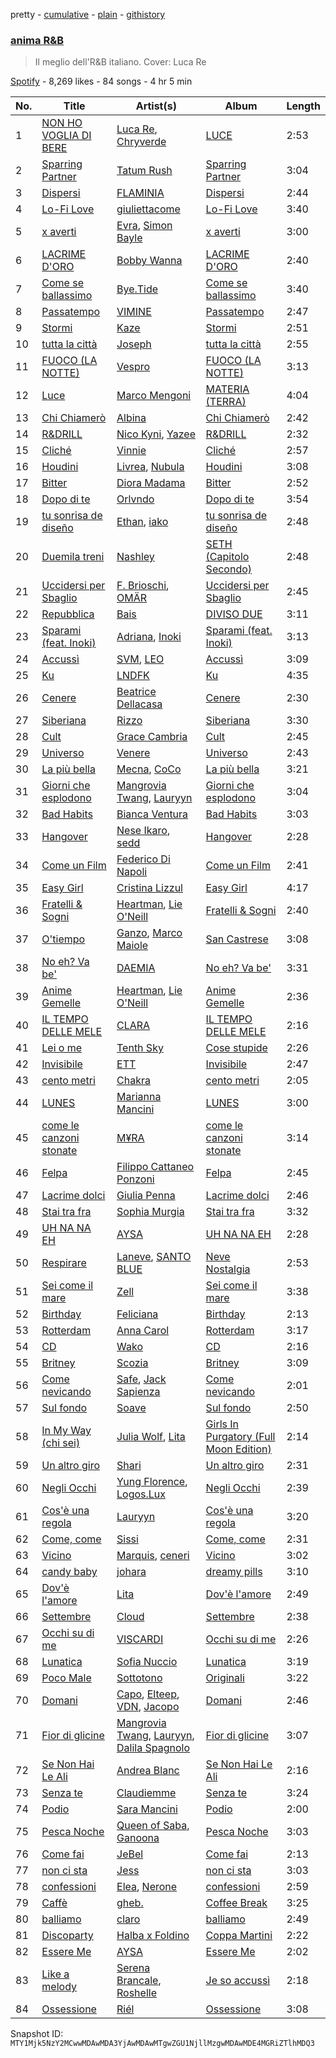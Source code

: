 pretty - [cumulative](/playlists/cumulative/37i9dQZF1DWZuIX5Q3yUjF.md) - [plain](/playlists/plain/37i9dQZF1DWZuIX5Q3yUjF) - [githistory](https://github.githistory.xyz/mackorone/spotify-playlist-archive/blob/main/playlists/plain/37i9dQZF1DWZuIX5Q3yUjF)

### [anima R&B](https://open.spotify.com/playlist/37i9dQZF1DWZuIX5Q3yUjF)

> Il meglio dell'R&B italiano\. Cover: Luca Re

[Spotify](https://open.spotify.com/user/spotify) - 8,269 likes - 84 songs - 4 hr 5 min

| No. | Title | Artist(s) | Album | Length |
|---|---|---|---|---|
| 1 | [NON HO VOGLIA DI BERE](https://open.spotify.com/track/36b3q6725OsbEUGZKCrSLW) | [Luca Re](https://open.spotify.com/artist/2TvgTSCaWT7JFeVYggKeu8), [Chryverde](https://open.spotify.com/artist/55Adwj1kve66exxO3f8Lpm) | [LUCE](https://open.spotify.com/album/1UCn39AYANQdyJLb4niuPk) | 2:53 |
| 2 | [Sparring Partner](https://open.spotify.com/track/1cD0Yb3NyGkatnm6fVx9tQ) | [Tatum Rush](https://open.spotify.com/artist/47p2js8l70JjDWGS0a1hqr) | [Sparring Partner](https://open.spotify.com/album/6zB8hy11G0P75DYhXPTrir) | 3:04 |
| 3 | [Dispersi](https://open.spotify.com/track/6DRQhfzlmOEfdvft0bMPGE) | [FLAMINIA](https://open.spotify.com/artist/5SHeDn87rQaynVVBCZrMG5) | [Dispersi](https://open.spotify.com/album/4eXZ2OUE8YzADOsUhKaD6l) | 2:44 |
| 4 | [Lo\-Fi Love](https://open.spotify.com/track/6CYmeURWTreGKriMFHcPiV) | [giuliettacome](https://open.spotify.com/artist/5aCxPqEEmzoZSOJnP94gUR) | [Lo\-Fi Love](https://open.spotify.com/album/7wABqEPQRQxxIpc5Ng3i4r) | 3:40 |
| 5 | [x averti](https://open.spotify.com/track/3tThvTQnw9UiMiYQFU3GwC) | [Evra](https://open.spotify.com/artist/2hwsMAV2ekfrmlkwmM8Blb), [Simon Bayle](https://open.spotify.com/artist/38c5fkv7JWziTzgp0Fj3Ay) | [x averti](https://open.spotify.com/album/2uw9IwbZRJwsAZj1Jx8hUu) | 3:00 |
| 6 | [LACRIME D'ORO](https://open.spotify.com/track/4HlpFmqICHyhgPZJlcp3Vw) | [Bobby Wanna](https://open.spotify.com/artist/3MloiHhHN5KznOzRWZKwOH) | [LACRIME D'ORO](https://open.spotify.com/album/1yQj474qyH6wbzfQ6mlsmw) | 2:40 |
| 7 | [Come se ballassimo](https://open.spotify.com/track/6vqp7l8bvamjZoihR5lu9b) | [Bye.Tide](https://open.spotify.com/artist/30Ufi67H57YMdnKTV5wNJH) | [Come se ballassimo](https://open.spotify.com/album/3v8tPkwbNPtq6rPFIo7ywg) | 3:40 |
| 8 | [Passatempo](https://open.spotify.com/track/70URplGTkPeSuAEISU5SxS) | [VIMINE](https://open.spotify.com/artist/0K1uWTds9AnxHTy8RJQxEH) | [Passatempo](https://open.spotify.com/album/4kZbt4bD50aQgRAg6tJwC5) | 2:47 |
| 9 | [Stormi](https://open.spotify.com/track/0PUo4n2UQlevX5nFfxSAgU) | [Kaze](https://open.spotify.com/artist/7whJIhjyiftRQjoAKJVNjU) | [Stormi](https://open.spotify.com/album/6lMCnq8ZNV1BNE4fAtNGpd) | 2:51 |
| 10 | [tutta la città](https://open.spotify.com/track/5jZ3gAws7oYZcJ9e9moN2u) | [Joseph](https://open.spotify.com/artist/55XdeSzaUSVeSfsnRCQrnR) | [tutta la città](https://open.spotify.com/album/1Vnpi1IsmucBnoouygSyTI) | 2:55 |
| 11 | [FUOCO \(LA NOTTE\)](https://open.spotify.com/track/53Hycm3y3MMRzXKfr1ZfVU) | [Vespro](https://open.spotify.com/artist/4TvAbp9oKmAALxGmLmXA8L) | [FUOCO \(LA NOTTE\)](https://open.spotify.com/album/3FFJZI70SRGC1M9zk5h5Ub) | 3:13 |
| 12 | [Luce](https://open.spotify.com/track/3JNIkNlzpYSVRqRntUVMF0) | [Marco Mengoni](https://open.spotify.com/artist/3xGlLcG9CUrs5MvFkSLOS5) | [MATERIA \(TERRA\)](https://open.spotify.com/album/4aNjXVkVKGFfr2HRkVM302) | 4:04 |
| 13 | [Chi Chiamerò](https://open.spotify.com/track/22UnlX9bx3C4FbtxiaQ2aE) | [Albina](https://open.spotify.com/artist/14D82kuyM1n141pp3CaXx3) | [Chi Chiamerò](https://open.spotify.com/album/6tv8ynQAom4lUf5I5Fia8N) | 2:42 |
| 14 | [R&DRILL](https://open.spotify.com/track/7yicqzLOI8Cl2A8g60xzG9) | [Nico Kyni](https://open.spotify.com/artist/6aYBFUW1FFuC7TH2qwhuc9), [Yazee](https://open.spotify.com/artist/7CYwuhZwBcxavIrRhnZxQc) | [R&DRILL](https://open.spotify.com/album/1bh96AtCfno8P6R3OBrudh) | 2:32 |
| 15 | [Cliché](https://open.spotify.com/track/4sCu7KuollkAt9xFFC7upq) | [Vinnie](https://open.spotify.com/artist/6n1k2UH7sL13ZVm2FXZFz6) | [Cliché](https://open.spotify.com/album/5c71nbw4lllzQE8AKXO7yH) | 2:57 |
| 16 | [Houdini](https://open.spotify.com/track/4tIQReYfn7HqUd2ngDUGeB) | [Livrea](https://open.spotify.com/artist/64fhIeqXVHuWtTrmoT8HG0), [Nubula](https://open.spotify.com/artist/7bGSYDi7LmU5F1wx8ITzIk) | [Houdini](https://open.spotify.com/album/2NfGUOifngHawKceRRzsn6) | 3:08 |
| 17 | [Bitter](https://open.spotify.com/track/2V8r2YxPjZTCpfkDvSGcjQ) | [Diora Madama](https://open.spotify.com/artist/7wOA7etbtOByr52HImiMI2) | [Bitter](https://open.spotify.com/album/1o3kKZNiluPkE0UIDkpWvn) | 2:52 |
| 18 | [Dopo di te](https://open.spotify.com/track/6f9SqDEOWEVFpXEBEYqdIE) | [Orlvndo](https://open.spotify.com/artist/3Bmu3aOG2LZCHs0Isd3w5v) | [Dopo di te](https://open.spotify.com/album/7Kv5OKvnfaUrJ9qRvlCzXu) | 3:54 |
| 19 | [tu sonrisa de diseño](https://open.spotify.com/track/53FfBBPlNbJS170DxtuSWS) | [Ethan](https://open.spotify.com/artist/10KF61FrHX7o9dRf0elZ70), [iako](https://open.spotify.com/artist/5vb5OxjAG4MT01pnXSzOoX) | [tu sonrisa de diseño](https://open.spotify.com/album/6hX4z8fr1EHZs8lOnhanG9) | 2:48 |
| 20 | [Duemila treni](https://open.spotify.com/track/50Y1GKVJ0m0jqp3kpXhzs0) | [Nashley](https://open.spotify.com/artist/5RiGhrEoM1SBjZoY25lCfe) | [SETH \(Capitolo Secondo\)](https://open.spotify.com/album/5l7SaRV0Orsb3uFcrTO1Za) | 2:48 |
| 21 | [Uccidersi per Sbaglio](https://open.spotify.com/track/5OlG9tBd7yfmrrMavKfTl5) | [F\. Brioschi](https://open.spotify.com/artist/2mUAUBU46I4fTNmymLRRMW), [OMÄR](https://open.spotify.com/artist/3YJB9JpmNTmIcCd8RbLWuS) | [Uccidersi per Sbaglio](https://open.spotify.com/album/4zpv68HMIc0q7Ldpv81WlB) | 2:45 |
| 22 | [Repubblica](https://open.spotify.com/track/6eIPv0RqhVJiExImD71D97) | [Bais](https://open.spotify.com/artist/4hhmN9QgEWfcZyUClXGXdm) | [DIVISO DUE](https://open.spotify.com/album/109751QGcD8dQsdnYnKNck) | 3:11 |
| 23 | [Sparami \(feat\. Inoki\)](https://open.spotify.com/track/4EPXHRT5x0TVctWWJ7RbHQ) | [Adriana](https://open.spotify.com/artist/5PEdtrdgUCso8TLij5uhWa), [Inoki](https://open.spotify.com/artist/0nKxW51VOD6px2uMM4ehfF) | [Sparami \(feat\. Inoki\)](https://open.spotify.com/album/0BAQ3TAYXH3ehu2wSDv4OJ) | 3:13 |
| 24 | [Accussì](https://open.spotify.com/track/5qvea4yzUYkFQGkUTQLjKy) | [SVM](https://open.spotify.com/artist/3wLbD7kI7V3nruSMNuajEL), [LEO](https://open.spotify.com/artist/5AskeiOm2rZPjeMn7V26sp) | [Accussì](https://open.spotify.com/album/3k19bFL6YN6EEezYhA9ofi) | 3:09 |
| 25 | [Ku](https://open.spotify.com/track/40I9VS4TKqDHjd4wyFHw2Y) | [LNDFK](https://open.spotify.com/artist/2PyFLSnE2J670nBHdmwil4) | [Ku](https://open.spotify.com/album/4nGcz59HrKCQHjvJVrkwaH) | 4:35 |
| 26 | [Cenere](https://open.spotify.com/track/4vGp3JRMvgReM7suaUphjn) | [Beatrice Dellacasa](https://open.spotify.com/artist/5piFIZ88zHRxklw95h5v4L) | [Cenere](https://open.spotify.com/album/5wBHUSY3Oc6eytdfMWpbZT) | 2:30 |
| 27 | [Siberiana](https://open.spotify.com/track/4QlmhdJeIc1490DXIm614c) | [Rizzo](https://open.spotify.com/artist/2ALJBMyhbGODOEpstHfEqN) | [Siberiana](https://open.spotify.com/album/7AyBApLEQ2BOBiGlBEiFar) | 3:30 |
| 28 | [Cult](https://open.spotify.com/track/0LJI0x54X29TStopw2PzFG) | [Grace Cambria](https://open.spotify.com/artist/7a60FDqnS9Qx2xTbDvEd73) | [Cult](https://open.spotify.com/album/2E7kATBLAHZJFnmOWZhjH8) | 2:45 |
| 29 | [Universo](https://open.spotify.com/track/7ASGGiTB8dAfD0Qj7h2E6x) | [Venere](https://open.spotify.com/artist/0oRYvj2dYUhN9rAcxUqu4f) | [Universo](https://open.spotify.com/album/76ekt5JP6roqnpBrp3pu9I) | 2:43 |
| 30 | [La più bella](https://open.spotify.com/track/6mBrMo2CUoou15ZRqJpmI3) | [Mecna](https://open.spotify.com/artist/4yUvIAm9mSJyLt1WLrOxAZ), [CoCo](https://open.spotify.com/artist/5FEh6KHK99CyLXp3qFvZFM) | [La più bella](https://open.spotify.com/album/21XWxQ4WH8wyDoKb8rGP3Z) | 3:21 |
| 31 | [Giorni che esplodono](https://open.spotify.com/track/7KoU2DLPJXnKNIu3ikzgIR) | [Mangrovia Twang](https://open.spotify.com/artist/7rLOdLmfwrFQnKitstFDeg), [Lauryyn](https://open.spotify.com/artist/5TkF5Y1V2uSipijbarlcx4) | [Giorni che esplodono](https://open.spotify.com/album/6SVSdsb4X0w73ZnMqQGRHx) | 3:04 |
| 32 | [Bad Habits](https://open.spotify.com/track/7yrarQCL87CIAmiqm85DG0) | [Bianca Ventura](https://open.spotify.com/artist/5WTGO25DQgKOWnQtSvoNbR) | [Bad Habits](https://open.spotify.com/album/3ZfBvSBao0yS0MDU2vCOyZ) | 3:03 |
| 33 | [Hangover](https://open.spotify.com/track/2KYiGWhzTezhiurZpd8g4f) | [Nese Ikaro](https://open.spotify.com/artist/15JcKmQooq4qeUn6jdN8f0), [sedd](https://open.spotify.com/artist/3wtF9cMx6D056zCdoMexs6) | [Hangover](https://open.spotify.com/album/1SMfOswIVtLfDi3fEB3A9Q) | 2:28 |
| 34 | [Come un Film](https://open.spotify.com/track/39XNBtQcyOgyWEIbreIe8u) | [Federico Di Napoli](https://open.spotify.com/artist/4M2iXQKbmJhbcQEMpxCnxu) | [Come un Film](https://open.spotify.com/album/3h9WDTPIEOddGaxoAW9yeA) | 2:41 |
| 35 | [Easy Girl](https://open.spotify.com/track/7dAcl4BwYFs1wetMYhUHw3) | [Cristina Lizzul](https://open.spotify.com/artist/4Bn67qpfGeAhkbINuqnxze) | [Easy Girl](https://open.spotify.com/album/3jipkFOtx8adiuJqudvV5C) | 4:17 |
| 36 | [Fratelli & Sogni](https://open.spotify.com/track/7eU88luluIpbVBs3RTYyOd) | [Heartman](https://open.spotify.com/artist/7lfWprbkwMtTCuOoKGoYNt), [Lie O'Neill](https://open.spotify.com/artist/3Tg6pYYnrDvaPH2OwyMl3S) | [Fratelli & Sogni](https://open.spotify.com/album/5aVhpSwVPul3AWaTWq5NZG) | 2:40 |
| 37 | [O'tiempo](https://open.spotify.com/track/5Ye3aRSi3Ou40z82AT9nGZ) | [Ganzo](https://open.spotify.com/artist/4N4LelQ5TM7dEhi5TASLLw), [Marco Maiole](https://open.spotify.com/artist/2GTP5wrXZ1ObOHPlSgaaLm) | [San Castrese](https://open.spotify.com/album/3rYuPwrwUSE7wEE89lcC4G) | 3:08 |
| 38 | [No eh? Va be'](https://open.spotify.com/track/64kDlkqrSAg5vha3bK7I8A) | [DAEMIA](https://open.spotify.com/artist/2h1otCcxhWWTUQtcSg7I7X) | [No eh? Va be'](https://open.spotify.com/album/5SXnrkbFeNPOfFnEHChOX6) | 3:31 |
| 39 | [Anime Gemelle](https://open.spotify.com/track/3USBXXTmwCuu6AGrOIztpf) | [Heartman](https://open.spotify.com/artist/7lfWprbkwMtTCuOoKGoYNt), [Lie O'Neill](https://open.spotify.com/artist/3Tg6pYYnrDvaPH2OwyMl3S) | [Anime Gemelle](https://open.spotify.com/album/683rWb7DEe9DWOAIjyz6JB) | 2:36 |
| 40 | [IL TEMPO DELLE MELE](https://open.spotify.com/track/0fyXzFs8JwlCQeg5SKIksT) | [CLARA](https://open.spotify.com/artist/6FPxOArEPVZUDv925qq8IQ) | [IL TEMPO DELLE MELE](https://open.spotify.com/album/53LDnyr7TtRNLu6dMIEN8w) | 2:16 |
| 41 | [Lei o me](https://open.spotify.com/track/782YSINOuz9ON86WgTeuRD) | [Tenth Sky](https://open.spotify.com/artist/2VFljEy461d5COnyYGISD1) | [Cose stupide](https://open.spotify.com/album/6F7JTOZTCThGzDo6DV1vdq) | 2:26 |
| 42 | [Invisibile](https://open.spotify.com/track/16ul9kzVQqpjdFat8gRbeM) | [ETT](https://open.spotify.com/artist/4ZYO3loQ3PgnwXe3hUVPrS) | [Invisibile](https://open.spotify.com/album/56qIcB3BWjrEyKy49HB32z) | 2:47 |
| 43 | [cento metri](https://open.spotify.com/track/3xfBKb2gdbtcyJdQMwPmPO) | [Chakra](https://open.spotify.com/artist/78tkEnghpGYk8stmKlkxbv) | [cento metri](https://open.spotify.com/album/393JFt171sEH0GisXy7WeM) | 2:05 |
| 44 | [LUNES](https://open.spotify.com/track/3ux6HhWQNXS4fjTGuyZcru) | [Marianna Mancini](https://open.spotify.com/artist/5kEjbi0NY9b82y85keg2hY) | [LUNES](https://open.spotify.com/album/5rMv8OvpZ9HTyTn5UkGeO5) | 3:00 |
| 45 | [come le canzoni stonate](https://open.spotify.com/track/7pmRJ2TA1iqx2Pdt5V4b9K) | [M¥RA](https://open.spotify.com/artist/3bSIOqKFJHDEVnuBSuOwWa) | [come le canzoni stonate](https://open.spotify.com/album/7GpitQPJM57M3jJ8DcxVMb) | 3:14 |
| 46 | [Felpa](https://open.spotify.com/track/6u4G4dVFHQCwWOWs822Puk) | [Filippo Cattaneo Ponzoni](https://open.spotify.com/artist/7LPEM878eDKFvrV5JejDXr) | [Felpa](https://open.spotify.com/album/23UwjDGJgmbbTNdFgDGIVR) | 2:45 |
| 47 | [Lacrime dolci](https://open.spotify.com/track/5jTUqOCEHL8VzXGibJWlwf) | [Giulia Penna](https://open.spotify.com/artist/3LVgsRfnE5D4Qt83Qj6dYS) | [Lacrime dolci](https://open.spotify.com/album/6Fpaqs6bsEXWhG2bE2NgCm) | 2:46 |
| 48 | [Stai tra fra](https://open.spotify.com/track/0bP9y38PARMlFUrT984lp0) | [Sophia Murgia](https://open.spotify.com/artist/3w2SyNbKmiG5ckNUZE5NZe) | [Stai tra fra](https://open.spotify.com/album/6nqXNm6sHNLt29nr3MzLhN) | 3:32 |
| 49 | [UH NA NA EH](https://open.spotify.com/track/58doxdbTp9Q47wdyz24Ebq) | [AYSA](https://open.spotify.com/artist/1aA0iJGpH2kSV8nqfjbsHC) | [UH NA NA EH](https://open.spotify.com/album/3vmJCJOlL3DEcnfNUxg8ps) | 2:28 |
| 50 | [Respirare](https://open.spotify.com/track/5Oi2WD7QCm7QauxSCfkCla) | [Laneve](https://open.spotify.com/artist/209NYhApPminvhVIZskYFF), [SANTO BLUE](https://open.spotify.com/artist/5sV954iubTAhghPdzITK5v) | [Neve Nostalgia](https://open.spotify.com/album/5v1omc0DtCHJu8lQKdt0tK) | 2:53 |
| 51 | [Sei come il mare](https://open.spotify.com/track/1kHDTbfeX2dD9WqRX8Ft6I) | [Zell](https://open.spotify.com/artist/6UbUUnpLLgfZs27Tzsd6te) | [Sei come il mare](https://open.spotify.com/album/6Z4HDKzevkIIi9OynwpP4s) | 3:38 |
| 52 | [Birthday](https://open.spotify.com/track/32lSBUAwseG81GL0VjeXEz) | [Feliciana](https://open.spotify.com/artist/49qJvbUyRJ7r4ae4QYhTFY) | [Birthday](https://open.spotify.com/album/2L11I1HBuWIlrTBBRjXuFi) | 2:13 |
| 53 | [Rotterdam](https://open.spotify.com/track/0zyw45b8liedkjfjOUbPnQ) | [Anna Carol](https://open.spotify.com/artist/6BJWROUyan9xhxGKBcrT1I) | [Rotterdam](https://open.spotify.com/album/5Hh1Yp8l8vZNDaNGS5mAco) | 3:17 |
| 54 | [CD](https://open.spotify.com/track/0aIlrqoiw0VEJ3sI5niW57) | [Wako](https://open.spotify.com/artist/0b7ySAAZntR9rpgsSQLlnx) | [CD](https://open.spotify.com/album/1uNXOV1SMmAqjTvIu5gdNw) | 2:16 |
| 55 | [Britney](https://open.spotify.com/track/1sD8E1zVlQRjfUwQsShCvG) | [Scozia](https://open.spotify.com/artist/06kIJSKCJs2NoULdMDwEh9) | [Britney](https://open.spotify.com/album/0Rw7Bax4tNc6CgJhRfy3vE) | 3:09 |
| 56 | [Come nevicando](https://open.spotify.com/track/7v7OHQ2N49DhiEIQcj9O80) | [Safe](https://open.spotify.com/artist/3RsNxzXZG5MAwpXPf4X24s), [Jack Sapienza](https://open.spotify.com/artist/5iZW5E9q0Iv8t0Phtp887K) | [Come nevicando](https://open.spotify.com/album/7HTq4YrBhejxyxsPgYBtSR) | 2:01 |
| 57 | [Sul fondo](https://open.spotify.com/track/7Hya6iANpS8g6A3I1mEnJX) | [Soave](https://open.spotify.com/artist/4lfpDO5m3RdKU2859LXmsN) | [Sul fondo](https://open.spotify.com/album/2MKGwFKpeTYvcCqbUtwLzo) | 2:50 |
| 58 | [In My Way \(chi sei\)](https://open.spotify.com/track/296gP31laYpSz5V1dqxwgW) | [Julia Wolf](https://open.spotify.com/artist/5yvGiZLSWJTPBlZpVbPnEZ), [Lita](https://open.spotify.com/artist/0G7LPCHP4W90pTLwPAbXHU) | [Girls In Purgatory \(Full Moon Edition\)](https://open.spotify.com/album/08hQYW3XbwAhtHO0lA69Ia) | 2:14 |
| 59 | [Un altro giro](https://open.spotify.com/track/17MzhNVbLCBY0G19GjBV79) | [Shari](https://open.spotify.com/artist/3X9nkz31tAOM25rdtzfi60) | [Un altro giro](https://open.spotify.com/album/3K90ZmP4xzMIddScM0GEhu) | 2:31 |
| 60 | [Negli Occhi](https://open.spotify.com/track/6yS0Ps5RswhboZFM4vLOsE) | [Yung Florence](https://open.spotify.com/artist/6HjU7IxcwVniLK2h8VEcFd), [Logos.Lux](https://open.spotify.com/artist/3rGdjBtVPeHar0052yH97T) | [Negli Occhi](https://open.spotify.com/album/5kjmW3BcCHutYbwm7M2diZ) | 2:39 |
| 61 | [Cos'è una regola](https://open.spotify.com/track/4hZat4zoX4ghX3da67nYfl) | [Lauryyn](https://open.spotify.com/artist/5TkF5Y1V2uSipijbarlcx4) | [Cos'è una regola](https://open.spotify.com/album/1dxJEVmp2GsAC2guij4tJW) | 3:20 |
| 62 | [Come, come](https://open.spotify.com/track/1NE7ctDmeMclZuMNYY5o3j) | [Sissi](https://open.spotify.com/artist/6P7jNZ4DCs766yu5td601i) | [Come, come](https://open.spotify.com/album/6Z8sLwQzzZq9GZxMydfDM5) | 2:31 |
| 63 | [Vicino](https://open.spotify.com/track/73teXUHwtke0LElEq9dpYN) | [Marquis](https://open.spotify.com/artist/085cKKfPPbCCfU5LBPXkuC), [ceneri](https://open.spotify.com/artist/1RpjdVVigmI1T1UW8gxXJz) | [Vicino](https://open.spotify.com/album/4UakhMQpfKJaEk7CzZ9mLk) | 3:02 |
| 64 | [candy baby](https://open.spotify.com/track/2ccgyfy8iZzVuZUgYP6ueJ) | [johara](https://open.spotify.com/artist/5c4D7WHqD6FZggQ3K4atAh) | [dreamy pills](https://open.spotify.com/album/6R8g6IWzvtxuBNAInUfcwJ) | 3:10 |
| 65 | [Dov'è l'amore](https://open.spotify.com/track/6txQf8yhBknrS0QCqQaBC2) | [Lita](https://open.spotify.com/artist/0G7LPCHP4W90pTLwPAbXHU) | [Dov'è l'amore](https://open.spotify.com/album/70Du0a2JKApIs12n9y1vJK) | 2:49 |
| 66 | [Settembre](https://open.spotify.com/track/0V7oH1zg5Rmevnv2hx1v0n) | [Cloud](https://open.spotify.com/artist/6dapSPLViSAWcyvccpRoCX) | [Settembre](https://open.spotify.com/album/3iBeceXDxmYczEHVFLYWZC) | 2:38 |
| 67 | [Occhi su di me](https://open.spotify.com/track/4oh46p9qC3Z2E3QM2cSr59) | [VISCARDI](https://open.spotify.com/artist/22dHXO4PwHpTyzfsVCWKlX) | [Occhi su di me](https://open.spotify.com/album/7wfpmJ9NtGrSFlOwfR93PB) | 2:26 |
| 68 | [Lunatica](https://open.spotify.com/track/5u7C2wWsB5iALTL6v4HNJs) | [Sofia Nuccio](https://open.spotify.com/artist/2yTbgDLtrIA7MFMoDFViVi) | [Lunatica](https://open.spotify.com/album/76Baf3jjsQ5NsoxQGPiim6) | 3:19 |
| 69 | [Poco Male](https://open.spotify.com/track/7zJ1aqU0mFdkVt3P71vRA6) | [Sottotono](https://open.spotify.com/artist/7y9fjudnPW7IIhom2ZES3N) | [Originali](https://open.spotify.com/album/4DCWdIfX0huihDnmlsQyvU) | 3:22 |
| 70 | [Domani](https://open.spotify.com/track/2m8xEUL7S1Q0qmYYNjS2rQ) | [Capo](https://open.spotify.com/artist/6HXHgAFc1EszRCOyFZ348T), [Elteep](https://open.spotify.com/artist/0eoUjdIgU7Heid0Mv3EjLB), [VDN](https://open.spotify.com/artist/4aINMnSbwDnkR44YPqGqHx), [Jacopo](https://open.spotify.com/artist/4AEX5pSlB335DnmKZFTvT6) | [Domani](https://open.spotify.com/album/7eAu1k5HMSGehcGPpRCMxu) | 2:46 |
| 71 | [Fior di glicine](https://open.spotify.com/track/3XdumBkBt85bdQTMGEdbEn) | [Mangrovia Twang](https://open.spotify.com/artist/7rLOdLmfwrFQnKitstFDeg), [Lauryyn](https://open.spotify.com/artist/5TkF5Y1V2uSipijbarlcx4), [Dalila Spagnolo](https://open.spotify.com/artist/7byMgnmiVH1BbZmcXrOGIS) | [Fior di glicine](https://open.spotify.com/album/3KTYT0lzuD9WSaMah6hU55) | 3:07 |
| 72 | [Se Non Hai Le Ali](https://open.spotify.com/track/7HShXxPzYc51ZfkF9PZoIJ) | [Andrea Blanc](https://open.spotify.com/artist/6WGCfH6ATZyAe39uWtPLR4) | [Se Non Hai Le Ali](https://open.spotify.com/album/1HfiYFTKS4xvBSbkGY6noW) | 2:16 |
| 73 | [Senza te](https://open.spotify.com/track/0xaEoFkggmekGfQaTwuwk0) | [Claudiemme](https://open.spotify.com/artist/0rsPkjYrNx37GnqkIOeMPW) | [Senza te](https://open.spotify.com/album/3sRLsdqgQ2ewYQxlPI48nu) | 3:24 |
| 74 | [Podio](https://open.spotify.com/track/2qG3nVwV8MMy1aCWgxGpiF) | [Sara Mancini](https://open.spotify.com/artist/0A8DfrInGzOLf2froFT3rq) | [Podio](https://open.spotify.com/album/5mhVwiB3QNnqbk1A4BE2Cg) | 2:00 |
| 75 | [Pesca Noche](https://open.spotify.com/track/4K8CrCx25sTLfexADXFboz) | [Queen of Saba](https://open.spotify.com/artist/26rDnlXGp18EMtbgV7OwsW), [Ganoona](https://open.spotify.com/artist/5jlr1VBi2pwgLmexZIcQo7) | [Pesca Noche](https://open.spotify.com/album/3uE4tgA8f7mFxngunL6206) | 3:03 |
| 76 | [Come fai](https://open.spotify.com/track/6EZ6ay901NLycnIWyMCEni) | [JeBel](https://open.spotify.com/artist/3V3DPjpU2au75BqpnX1HwI) | [Come fai](https://open.spotify.com/album/2HmFp6CpCpiG1ez0AsOc62) | 2:13 |
| 77 | [non ci sta](https://open.spotify.com/track/4atRzLSh8tx0lsVsmgHTTu) | [Jess](https://open.spotify.com/artist/2frtodbBy4VwQlIkfZd0kw) | [non ci sta](https://open.spotify.com/album/6vQiCy1LkSCCfwESVLe5a0) | 3:03 |
| 78 | [confessioni](https://open.spotify.com/track/6DDjZYfWPO9f9wd5B8F9RO) | [Elea](https://open.spotify.com/artist/4zTIQEV02QCXtgDd9XFvz3), [Nerone](https://open.spotify.com/artist/7kG6A2lZMXeaD5YkubF5Kn) | [confessioni](https://open.spotify.com/album/4SXQ82iVI2XZSRjn16qKrz) | 2:59 |
| 79 | [Caffè](https://open.spotify.com/track/5uxfD54NLzsy1AP4ulHEzJ) | [gheb.](https://open.spotify.com/artist/3wv8iLsyRJdqSHBuEURVg6) | [Coffee Break](https://open.spotify.com/album/4BiH3apnfeox0bwYYSSwNA) | 3:25 |
| 80 | [balliamo](https://open.spotify.com/track/2QXUDeLfGYGm13vx6GUpBr) | [claro](https://open.spotify.com/artist/0APvLMkrmJV6BSKJWoy3Jz) | [balliamo](https://open.spotify.com/album/5tHit6JjQnNOctneZJoukH) | 2:49 |
| 81 | [Discoparty](https://open.spotify.com/track/3RVwiSkSpjzEvfO08tCH2J) | [Halba x Foldino](https://open.spotify.com/artist/4RFIOsKA6DuzE9DGGOHjPT) | [Coppa Martini](https://open.spotify.com/album/6P41Fu8o0MclS4ExYl6uUO) | 2:22 |
| 82 | [Essere Me](https://open.spotify.com/track/5zwUQT8YfZGwtpdaqLlLhE) | [AYSA](https://open.spotify.com/artist/1aA0iJGpH2kSV8nqfjbsHC) | [Essere Me](https://open.spotify.com/album/3DPY01qZnJKhWRJytbN9fG) | 2:02 |
| 83 | [Like a melody](https://open.spotify.com/track/5QougSlOCoMqyHAVzK5Qc0) | [Serena Brancale](https://open.spotify.com/artist/7108jelN43seqWILMvJwKi), [Roshelle](https://open.spotify.com/artist/05OYdU3diEpNYjaAHNaZTt) | [Je so accussì](https://open.spotify.com/album/2IypMkbbnccB6T3exs2u0b) | 2:18 |
| 84 | [Ossessione](https://open.spotify.com/track/2xTA9Fzx9W1VoqZAslxhgU) | [Riél](https://open.spotify.com/artist/0LGmCHNVaxGNAPTb73ndWL) | [Ossessione](https://open.spotify.com/album/4l8tNPanRmYX7lLkb5qbPy) | 3:08 |

Snapshot ID: `MTY1Mjk5NzY2MCwwMDAwMDA3YjAwMDAwMTgwZGU1NjllMzgwMDAwMDE4MGRiZTlhMDQ3`
